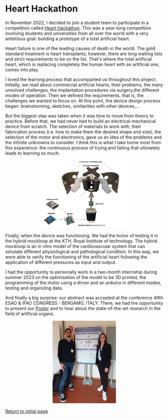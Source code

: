 # Heart Hackathon 

In November 2022, I decided to join a student team to participate in a competition called [Heart Hackathon](https://www.hearthackathon.com/). 
This was a year-long competition involving students and universities from all over the world with a very ambitious goal: building a prototype of a total artificial heart. 

Heart failure is one of the leading causes of death in the world. The gold standard treatment is heart transplants; however, there are long waiting lists and strict requirements to be on the list. That's where the total artificial heart, which is replacing completely the human heart with an artificial one, comes into play. 

I loved the learning process that accompanied us throughout this project. 
Initially, we read about commercial artificial hearts, their problems, the many unsolved challenges, the implantation procedures via surgery,the different modes of operation. Then we defined the requirements, that is, the challenges we wanted to focus on. 
At this point, the device design process began: brainstorming, sketches, similarities with other devices,... 

But the biggest step was taken when it was time to move from theory to practice. Before that, we had never had to build an electrical-mechanical device from scratch. 
The selection of materials to work with, their fabrication process (i.e. how to make them the desired shape and size), the selection of the motor and electronics, gave us an idea of the problems and the infinite unknowns to consider. I think this is what I take home most from this experience: the continuous process of trying and failing that ultimately leads to learning so much. 

<p align="center">
  <img src="https://github.com/RebeccaBonato/Master-Projects-/blob/main/images/Heart.png" alt="Exploded view of our prototype." width="55%">
</p>

Finally, when the device was functioning. We had the honor of testing it in the hybrid mockloop at the KTH, Royal Institute of technology. The hybrid mockloop is an in vitro model of the cardiovascular system that can simulate different physiological and pathological condition. In this way, we were able to verify the functioning of the artificial heart following the application of different pressures as input and output. 

I had the opportunity to personally work in a two-month internship during summer 2023 on the optimisation of the model to be 3D printed, the programming of the motor using a driver and an arduino in different modes, testing and organizing data. 

And finally a big surprise: our abstract was accepted at the conference 49th ESAO & IFAO CONGRESS - BERGAMO, ITALY. There, we had the opportunity to present our [Poster](https://github.com/RebeccaBonato/Master-Projects-/blob/main/Heart%20Hackathon/TAH%20Poster.pdf) and to hear about the state-of-the-art research in the field of artificial organs. 

<p align="center">
  <img src="https://github.com/RebeccaBonato/Master-Projects-/blob/main/images/Bergamo%20.jpeg" alt="Bergamo Presentation" width="40%">
</p>


[Return to initial page](https://github.com/RebeccaBonato/Master-Projects-/blob/main/README.md)

